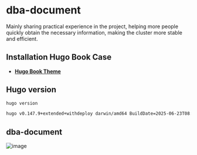 # dba-document
Mainly sharing practical experience in the project, helping more people quickly obtain the necessary information, making the cluster more stable and efficient.


## Installation Hugo Book Case
- [**Hugo Book Theme**](https://github.com/alex-shpak/hugo-book)

## Hugo version 
```bash
hugo version

hugo v0.147.9+extended+withdeploy darwin/amd64 BuildDate=2025-06-23T08:22:20Z VendorInfo=brew
```

## dba-document
![image](https://github.com/user-attachments/assets/33cdf7b4-1f67-463f-a361-80bbf64cf958)
